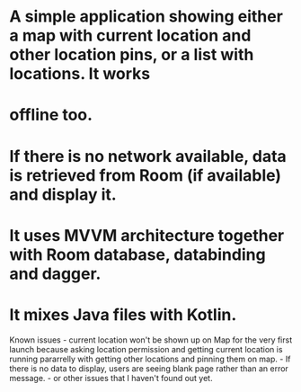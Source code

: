 # A simple application showing either a map with current location and other location pins, or a list with locations. It works
# offline too. 

# If there is no network available, data is retrieved from Room (if available) and display it.

# It uses MVVM architecture together with Room database, databinding and dagger.

# It mixes Java files with Kotlin.
Known issues - current location won't be shown up on Map for the very first launch because asking location permission 
               and getting current location is running pararrelly with getting other locations and pinning them on map.
             - If there is no data to display, users are seeing blank page rather than an error message.
             - or other issues that I haven't found out yet.
